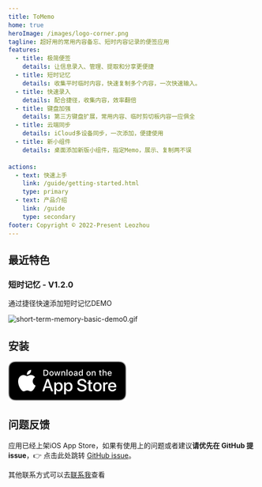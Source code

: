 ```yaml
---
title: ToMemo
home: true
heroImage: /images/logo-corner.png
tagline: 超好用的常用内容备忘、短时内容记录的便签应用
features:
  - title: 极简便签
    details: 让信息录入、管理、提取和分享更便捷
  - title: 短时记忆
    details: 收集平时临时内容，快速复制多个内容，一次快速输入。
  - title: 快速录入
    details: 配合捷径，收集内容，效率翻倍
  - title: 键盘加强
    details: 第三方键盘扩展，常用内容、临时剪切板内容一应俱全
  - title: 云端同步
    details: iCloud多设备同步，一次添加，便捷使用
  - title: 新小组件
    details: 桌面添加新版小组件，指定Memo，展示、复制两不误

actions:
  - text: 快速上手
    link: /guide/getting-started.html
    type: primary
  - text: 产品介绍
    link: /guide
    type: secondary
footer: Copyright © 2022-Present Leozhou
---
```


## 最近特色
### 短时记忆 - V1.2.0
通过捷径快速添加短时记忆DEMO

![short-term-memory-basic-demo0.gif](/images/short-term-memory/short-term-memory-basic-demo0.gif)

## 安装
[![Download on the Mac App Store](/images/download/Download_on_the_App_Store_Badge_US-UK_RGB_blk_092917.svg)](https://apps.apple.com/cn/app/tomemo/id1610843304)


## 问题反馈

应用已经上架iOS App Store，如果有使用上的问题或者建议**请优先在 GitHub 提 issue**，👉 点击此处跳转 [GitHub issue](https://github.com/le0zh0u/ToMemo-doc/issues)。

其他联系方式可以去[联系我](/general/contact.html)查看